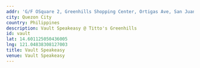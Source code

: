 ```yaml
---
addr: 'G/F OSquare 2, Greenhills Shopping Center, Ortigas Ave, San Juan, 1500 Metro Manila'
city: Quezon City
country: Philippines
description: Vault Speakeasy @ Titto's Greenhills
id: vault
lat: 14.601125050436005
lng: 121.04838308127003
title: Vault Speakeasy
venue: Vault Speakeasy
---
```




